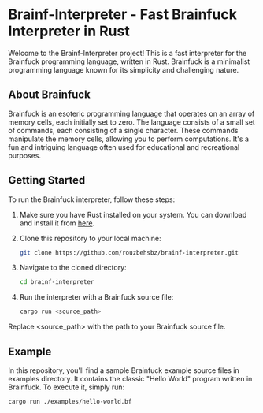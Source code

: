 # Brainf-Interpreter - Fast Brainfuck Interpreter in Rust

Welcome to the Brainf-Interpreter project! This is a fast interpreter for the Brainfuck programming language, written in Rust. Brainfuck is a minimalist programming language known for its simplicity and challenging nature.

## About Brainfuck

Brainfuck is an esoteric programming language that operates on an array of memory cells, each initially set to zero. The language consists of a small set of commands, each consisting of a single character. These commands manipulate the memory cells, allowing you to perform computations. It's a fun and intriguing language often used for educational and recreational purposes.

## Getting Started

To run the Brainfuck interpreter, follow these steps:

1. Make sure you have Rust installed on your system. You can download and install it from [here](https://www.rust-lang.org/tools/install).

2. Clone this repository to your local machine:

   ```sh
   git clone https://github.com/rouzbehsbz/brainf-interpreter.git
3. Navigate to the cloned directory:

    ```sh
    cd brainf-interpreter
4. Run the interpreter with a Brainfuck source file:
    ```sh
    cargo run <source_path>
Replace <source_path> with the path to your Brainfuck source file.

## Example
In this repository, you'll find a sample Brainfuck example source files in examples directory. It contains the classic "Hello World" program written in Brainfuck. To execute it, simply run:

    cargo run ./examples/hello-world.bf